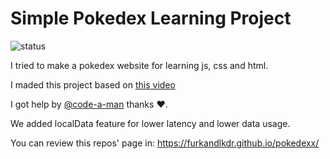 # Simple Pokedex Learning Project

![status](https://github.com/furkandlkdr/pokedexx/actions/workflows/pages/pages-build-deployment/badge.svg)

I tried to make a pokedex website for learning js, css and html. 

I maded this project based on [this video](https://www.youtube.com/watch?v=QVBl7qVgxH8&t=928s)

I got help by [@code-a-man](https://github.com/code-a-man) thanks ❤️.

We added localData feature for lower latency and lower data usage.

You can review this repos' page in: https://furkandlkdr.github.io/pokedexx/
